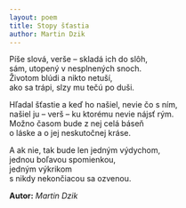 ```yaml
---
layout: poem
title: Stopy šťastia
author: Martin Dzik
---
```


Píše slová, verše – skladá ich do slôh,  
sám, utopený v nesplnených snoch.  
Životom blúdi a nikto netuší,  
ako sa trápi, slzy mu tečú po duši.

Hľadal šťastie a keď ho našiel, nevie čo s ním,  
našiel ju – verš – ku ktorému nevie nájsť rým.  
Možno časom bude z nej celá báseň  
o láske a o jej neskutočnej kráse.

A ak nie, tak bude len jedným výdychom,  
jednou boľavou spomienkou,  
jedným výkrikom  
s nikdy nekončiacou sa ozvenou.

**Autor:** _Martin Dzik_
